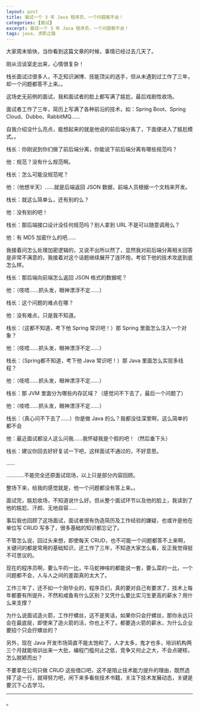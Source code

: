```yaml
---
layout: post
title: 面试一个 3 年 Java 程序员，一个问题都不会！
categories: [面试]
excerpt: 面试一个 3 年 Java 程序员，一个问题都不会！
tags: java, 求职之路
---
```

大家周末愉快，当你看到这篇文章的时候，事情已经过去几天了。

刚从洽谈室走出来，心情很复杂！

栈长面试过很多人，不乏知识渊博、技能顶尖的选手，但从未遇到过工作了三年，却一个问题都答不上来。。

这场史无前例的面试，我和面试者的脸上都写满了尴尬，最后戏剧性收场。

面试者工作了三年，简历上写满了各种前沿的技术，如：Spring Boot、Spring Cloud、Dubbo、RabbitMQ……

自我介绍没什么亮点，能想起来的就是他说的前后端分离了，下面便进入了尴尬模式。。

栈长：你刚说到你们做了前后端分离，你能说下前后端分离有哪些规范吗？

他：规范？没有什么规范啊。

栈长：怎么可能没规范呢？

他：（他想半天）……就是后端返回 JSON 数据，前端人员根据一个文档来开发。

栈长：就这么简单么，还有别的么？

他：没有别的吧！

栈长：那后端接口设计没任何规范吗？别人拿到 URL 不是可以随意调用么？

他：有 MD5 加密什么的吧……

我接着问怎么处理加密逻辑的，又说不出所以然了，显然我对前后端分离相关回答是非常不满意的，我接着对这个话题继续展开了连环炮，考验下他的技术攻底到底怎么样。

栈长：那后端向前端怎么返回 JSON 格式的数据呢？

他：（吱唔……抓头发，眼神漂浮不定……）

栈长：这个问题的难点在哪？

他：没有难点，只是我不知道。

栈长：（这都不知道，考下他 Spring 常识吧！）那 Spring 里面怎么注入一个对象？

他：（吱唔……抓头发，眼神漂浮不定……）

栈长：（Spring都不知道，考下他 Java 常识吧！）那 Java 里面怎么实现多线程？

他：（吱唔……抓头发，眼神漂浮不定……）

栈长：那 JVM 里面分为哪些内存区域？（感觉问不下去了，最后一个问题了）

他：（吱唔……抓头发，眼神漂浮不定……）

栈长：（真心问不下去了……）你是做 Java 的么？我都没往深里啊，这么简单的都不会

他：最近面试都没人这么问我……我怀疑我是个假的吧！（然后垂下头）

栈长：建议你回去好好复试一下吧，这样面试不通过的，不好意思。

……

…………不能完全还原面试现场，以上只是部分内容回顾。

整场下来，给我的感觉就是，他一个问题都没有答上来。。

面试完，尴尬收场，不知道说什么好。但从整个面试环节以及他的脸上，我读到了他的尴尬、汗颜、无地自容……

事后我也回顾了这场面试，面试者很有伪造简历及工作经验的嫌疑，也或许是他在单位写 CRUD 写多了，很多基础的知识都忘记了。

不管怎么说，回过头来想，即使每天 CRUD，也不可能一个问题都答不上来啊，关键问的都是常用的基础知识，还工作了三年，不知道大家怎么看，反正我觉得挺不可思议的。

现在的程序员啊，要么牛的一比，牛马蛇神啥的都能说一套，要么菜的一比，一个问题都不会，人与人之间的差距真的太大了。

工作三年了，还不如一个刚毕业的，程序员们，真的要对自己有要求了，技术上每年都要有所提升，不然和咸鱼有什么区别？又凭什么要比实习生更高的薪水？用什么来支撑？

为什么说面试造火箭，工作拧螺丝，这不是笑话，如果你只会拧螺丝，那你永远只会在最底层，即使来了造火箭的活，你也上不了。都要造火箭的薪水，为什么企业要招个只会拧螺丝的？

另外，现在 Java 开发市场简直不能太饱和了，人才太多，鬼才也多，培训机构两三个月就能培训出来一大批，编程门槛何止之低，竞争又何止之大，不会点硬核，怎么脱颖而出？

不要拿在公司只做 CRUD 这些借口吧，这不是阻止技术能力提升的理由，既然选择了这一行，就得努力吧，闲下来多看些技术书籍，关注下技术发展动态，关键是要沉下心去学习。

---

。



